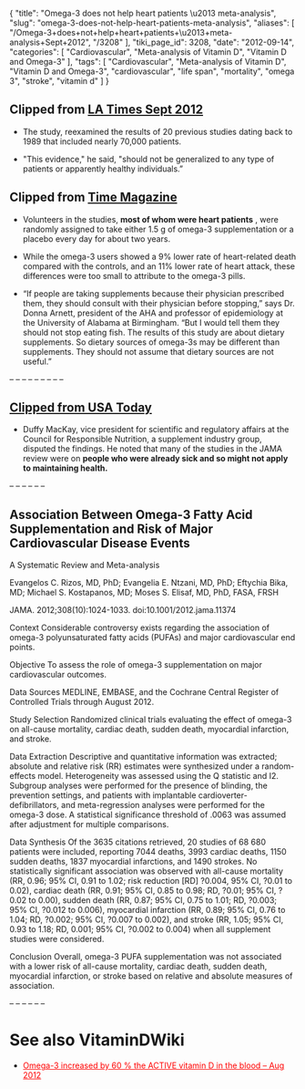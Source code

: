 {
    "title": "Omega-3 does not help heart patients \u2013 meta-analysis",
    "slug": "omega-3-does-not-help-heart-patients-meta-analysis",
    "aliases": [
        "/Omega-3+does+not+help+heart+patients+\u2013+meta-analysis+Sept+2012",
        "/3208"
    ],
    "tiki_page_id": 3208,
    "date": "2012-09-14",
    "categories": [
        "Cardiovascular",
        "Meta-analysis of Vitamin D",
        "Vitamin D and Omega-3"
    ],
    "tags": [
        "Cardiovascular",
        "Meta-analysis of Vitamin D",
        "Vitamin D and Omega-3",
        "cardiovascular",
        "life span",
        "mortality",
        "omega 3",
        "stroke",
        "vitamin d"
    ]
}


## Clipped from [LA Times Sept 2012](http://www.latimes.com/news/science/la-sci-omega-3s-heart-health-20120912,0,3265313.story%20)

* The study, reexamined the results of 20 previous studies dating back to 1989 that included nearly 70,000 patients.

* "This evidence," he said, "should not be generalized to any type of patients or apparently healthy individuals.”

## Clipped from [Time Magazine](http://healthland.time.com/2012/09/12/omega-3-supplements-dont-lower-heart-disease-risk-after-all/%20)

* Volunteers in the studies,  **most of whom were heart patients** , were randomly assigned to take either 1.5 g of omega-3 supplementation or a placebo every day for about two years.

* While the omega-3 users showed a 9% lower rate of heart-related death compared with the controls, and an 11% lower rate of heart attack, these differences were too small to attribute to the omega-3 pills.

* “If people are taking supplements because their physician prescribed them, they should consult with their physician before stopping,” says Dr. Donna Arnett, president of the AHA and professor of epidemiology at the University of Alabama at Birmingham. “But I would tell them they should not stop eating fish. The results of this study are about dietary supplements. So dietary sources of omega-3s may be different than supplements. They should not assume that dietary sources are not useful.”

– – – – – – – – – 

## [Clipped from USA Today](http://www.usatoday.com/news/health/story/2012-09-11/heart-omega-3/57750182/1%20)

* Duffy MacKay, vice president for scientific and regulatory affairs at the Council for Responsible Nutrition, a supplement industry group, disputed the findings. He noted that many of the studies in the JAMA review were on  **people who were already sick and so might not apply to maintaining health.** 

– – – – – – 

## Association Between Omega-3 Fatty Acid Supplementation and Risk of Major Cardiovascular Disease Events

A Systematic Review and Meta-analysis

Evangelos C. Rizos, MD, PhD; Evangelia E. Ntzani, MD, PhD; Eftychia Bika, MD; Michael S. Kostapanos, MD; Moses S. Elisaf, MD, PhD, FASA, FRSH

JAMA. 2012;308(10):1024-1033. doi:10.1001/2012.jama.11374 

Context  Considerable controversy exists regarding the association of omega-3 polyunsaturated fatty acids (PUFAs) and major cardiovascular end points.

Objective  To assess the role of omega-3 supplementation on major cardiovascular outcomes.

Data Sources  MEDLINE, EMBASE, and the Cochrane Central Register of Controlled Trials through August 2012.

Study Selection  Randomized clinical trials evaluating the effect of omega-3 on all-cause mortality, cardiac death, sudden death, myocardial infarction, and stroke.

Data Extraction  Descriptive and quantitative information was extracted; absolute and relative risk (RR) estimates were synthesized under a random-effects model. Heterogeneity was assessed using the Q statistic and I2. Subgroup analyses were performed for the presence of blinding, the prevention settings, and patients with implantable cardioverter-defibrillators, and meta-regression analyses were performed for the omega-3 dose. A statistical significance threshold of .0063 was assumed after adjustment for multiple comparisons.

Data Synthesis  Of the 3635 citations retrieved, 20 studies of 68 680 patients were included, reporting 7044 deaths, 3993 cardiac deaths, 1150 sudden deaths, 1837 myocardial infarctions, and 1490 strokes. No statistically significant association was observed with all-cause mortality (RR, 0.96; 95% CI, 0.91 to 1.02; risk reduction <span>[RD]</span> ?0.004, 95% CI, ?0.01 to 0.02), cardiac death (RR, 0.91; 95% CI, 0.85 to 0.98; RD, ?0.01; 95% CI, ?0.02 to 0.00), sudden death (RR, 0.87; 95% CI, 0.75 to 1.01; RD, ?0.003; 95% CI, ?0.012 to 0.006), myocardial infarction (RR, 0.89; 95% CI, 0.76 to 1.04; RD, ?0.002; 95% CI, ?0.007 to 0.002), and stroke (RR, 1.05; 95% CI, 0.93 to 1.18; RD, 0.001; 95% CI, ?0.002 to 0.004) when all supplement studies were considered.

Conclusion  Overall, omega-3 PUFA supplementation was not associated with a lower risk of all-cause mortality, cardiac death, sudden death, myocardial infarction, or stroke based on relative and absolute measures of association.

– – – – – – 

# See also VitaminDWiki

* <a href="/posts/omega-3-increased-by-60-percent-the-active-vitamin-d-in-the-blood" style="color: red; text-decoration: underline;" title="This link has an unknown page_id: 3171">Omega-3 increased by 60 % the ACTIVE vitamin D in the blood – Aug 2012</a>